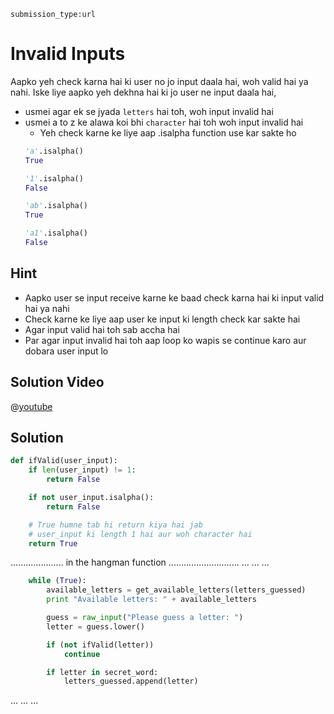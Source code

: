 ```ngMeta
submission_type:url
```

# Invalid Inputs

Aapko yeh check karna hai ki user no jo input daala hai, woh valid hai ya nahi. Iske liye aapko yeh dekhna hai ki jo user ne input daala hai,

- usmei agar ek se jyada `letters` hai toh, woh input invalid hai
- usmei a to z ke alawa koi bhi `character` hai toh woh input invalid hai
    - Yeh check karne ke liye aap .isalpha function use kar sakte ho
    ```python
    'a'.isalpha()
    True

    '1'.isalpha()
    False

    'ab'.isalpha()
    True

    'a1'.isalpha()
    False
    ```

## Hint
- Aapko user se input receive karne ke baad check karna hai ki input valid hai ya nahi
- Check karne ke liye aap user ke input ki length check kar sakte hai
- Agar input valid hai toh sab accha hai
- Par agar input invalid hai toh aap loop ko wapis se continue karo aur dobara user input lo

## Solution Video

@[youtube](https://www.youtube.com/watch?v=-3aK5qikWBs)


## Solution

```python
def ifValid(user_input):
    if len(user_input) != 1:
        return False

    if not user_input.isalpha():
        return False

    # True humne tab hi return kiya hai jab
    # user_input ki length 1 hai aur woh character hai
    return True
```

..................... in the hangman function ............................
...
...
...
```python
    while (True):
        available_letters = get_available_letters(letters_guessed)
        print "Available letters: " + available_letters

        guess = raw_input("Please guess a letter: ")
        letter = guess.lower()

        if (not ifValid(letter))
            continue

        if letter in secret_word:
            letters_guessed.append(letter)
```
...
...
...

